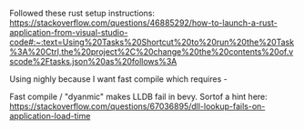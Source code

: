 Followed these rust setup instructions: https://stackoverflow.com/questions/46885292/how-to-launch-a-rust-application-from-visual-studio-code#:~:text=Using%20Tasks%20Shortcut%20to%20run%20the%20Task%3A%20Ctrl,the%20project%2C%20change%20the%20contents%20of.vscode%2Ftasks.json%20as%20follows%3A

Using nighly because I want fast compile which requires -

Fast compile / "dyanmic" makes LLDB fail in bevy. Sortof a hint here: https://stackoverflow.com/questions/67036895/dll-lookup-fails-on-application-load-time